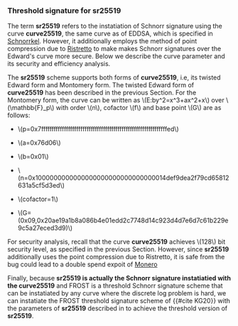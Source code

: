 
### Threshold signature for sr25519


The term **sr25519** refers to the instatiation of Schnorr signature using the curve **curve25519**, the same curve as of EDDSA, which is specified in [Schnorrkel](https://github.com/w3f/schnorrkel). However, it additionally employs the method of point compression due to  [Ristretto](https://ristretto.group) to make makes Schnorr signatures over the Edward's curve more secure. Below we describe the curve parameter and its security and efficiency analysis.

The **sr25519** scheme supports both forms of **curve25519**, i.e, its twisted Edward form and Montomery form. The twisted Edward form of **curve25519** has been described in the previous Section. For the Montomery form, the curve can be written as \\(E:by^2=x^3+ax^2+x\\) over \\(\mathbb{F}_p\\) with order \\(n\\), cofactor \\(f\\) and base point \\(G\\) are as follows:

- \\(p=0x7fffffffffffffffffffffffffffffffffffffffffffffffffffffffffffffed\\)

- \\(a=0x76d06\\)

- \\(b=0x01\\)

- \\(n=0x1000000000000000000000000000000014def9dea2f79cd65812631a5cf5d3ed\\)

- \\(cofactor=1\\)

- \\(G=(0x09,0x20ae19a1b8a086b4e01edd2c7748d14c923d4d7e6d7c61b229e9c5a27eced3d9)\\)

 For security analysis, recall that the curve **curve25519** achieves \\(128\\) bit security level, as specified in the previous Section. However, since **sr25519** additionally uses the point compression due to Ristretto, it is safe from the bug could lead to a double spend expoit of [Monero](./https://www.getmonero.org/2017/05/17/disclosure-of-a-major-bug-in-cryptonote-based-currencies.html)
 
Finally, because **sr25519 is actually the Schnorr signature instatiatied with the  curve25519** and FROST is a threshold Schnorr signature scheme that can be instatiated by any curve where the discrete log problem is hard, we can instatiate the FROST threshold signature scheme of {{#cite KG20}} with the parameters of **sr25519** described in  to achieve the threshold version of **sr25519**.